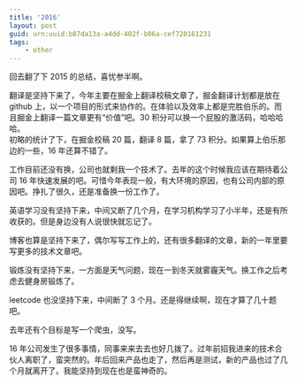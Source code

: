 ```yaml
---
title: '2016'
layout: post
guid: urn:uuid:b87da13a-a4dd-402f-b06a-cef720161231
tags:
    - other
---
```


回去翻了下 2015 的总结，喜忧参半啊。

翻译是坚持下来了，今年主要在掘金上翻译校稿文章了，掘金翻译计划都是放在 github 上，以一个项目的形式来协作的。在体验以及效率上都是完胜伯乐的。而且掘金上翻译一篇文章更有“价值”吧。30 积分可以换一个屁股的激活码，哈哈哈哈。  
初略的统计了下，在掘金校稿 20 篇，翻译 8 篇，拿了 73 积分。如果算上伯乐那边的一些，16 年还算不错了。

工作目前还没有换，公司也就剩我一个技术了。去年的这个时候我应该在期待着公司 16 年快速发展的吧。可惜今年表现一般，有大环境的原因，也有公司内部的原因吧。挣扎了很久，还是准备换一份工作了。

英语学习没有坚持下来，中间又断了几个月，在学习机构学习了小半年，还是有所收获的。但是身边没有人说很快就忘记了。

博客也算是坚持下来了，偶尔写写工作上的，还有很多翻译的文章，新的一年里要写更多的技术文章吧。

锻炼没有坚持下来，一方面是天气问题，现在一到冬天就雾霾天气。换工作之后考虑去健身房锻炼了。

leetcode 也没坚持下来，中间断了 3 个月。还是得继续啊，现在才算了几十题吧。

去年还有个目标是写一个爬虫，没写。

16 年公司发生了很多事情，同事来来去去也好几拨了。过年前招我进来的技术合伙人离职了，蛮突然的。年后回来产品也走了，然后再是测试，新的产品也过了几个月就离开了。我能坚持到现在也是蛮神奇的。
